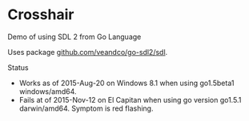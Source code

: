 # Crosshair
Demo of using SDL 2 from Go Language

Uses package [github.com/veandco/go-sdl2/sdl](https://github.com/veandco/go-sdl2).

Status
* Works as of 2015-Aug-20 on Windows 8.1 when using go1.5beta1 windows/amd64.
* Fails at of 2015-Nov-12 on El Capitan when using go version go1.5.1 darwin/amd64.  Symptom is red flashing.
